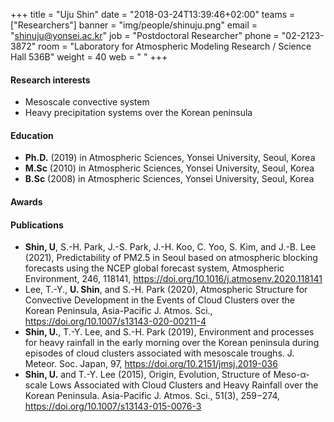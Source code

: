 +++
title = "Uju Shin"
date = "2018-03-24T13:39:46+02:00"
teams = ["Researchers"]
banner = "img/people/shinuju.png"
email = "shinuju@yonsei.ac.kr"
job = "Postdoctoral Researcher"
phone = "02-2123-3872"
room = "Laboratory for Atmospheric Modeling Research / Science Hall 536B"
weight = 40
web = " "
+++

#### Research interests
+ Mesoscale convective system
+ Heavy precipitation systems over the Korean peninsula

#### Education
 + **Ph.D.** (2019) in Atmospheric Sciences, Yonsei University, Seoul, Korea
 + **M.Sc** (2010) in Atmospheric Sciences, Yonsei University, Seoul, Korea
 + **B.Sc** (2008) in Atmospheric Sciences, Yonsei University, Seoul, Korea

#### Awards

#### Publications
+ <b>Shin, U</b>, S.-H. Park, J.-S. Park, J.-H. Koo, C. Yoo, S. Kim, and J.-B. Lee (2021), Predictability of PM2.5 in Seoul based on atmospheric blocking forecasts using the NCEP global forecast system, Atmospheric Environment, 246, 118141, https://doi.org/10.1016/j.atmosenv.2020.118141
+ Lee, T.-Y., <b>U. Shin</b>, and S.-H. Park (2020), Atmospheric Structure for Convective Development in the Events of Cloud Clusters over the Korean Peninsula, Asia-Pacific J. Atmos. Sci., https://doi.org/10.1007/s13143-020-00211-4 
+ <b>Shin, U.</b>, T.-Y. Lee, and S.-H. Park (2019), Environment and processes for heavy rainfall in the early morning over the Korean peninsula during episodes of cloud clusters associated with mesoscale troughs. J. Meteor. Soc. Japan, 97, https://doi.org/10.2151/jmsj.2019-036
+ <b>Shin, U.</b> and T.-Y. Lee (2015), Origin, Evolution, Structure of Meso-α-scale Lows Associated with Cloud Clusters and Heavy Rainfall over the Korean Peninsula. Asia-Pacific J. Atmos. Sci., 51(3), 259−274, https://doi.org/10.1007/s13143-015-0076-3
